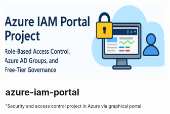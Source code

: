![Azure IAM Banner](screenshots/banner.png)
# azure-iam-portal
"Security and access control project in Azure via graphical portal.
